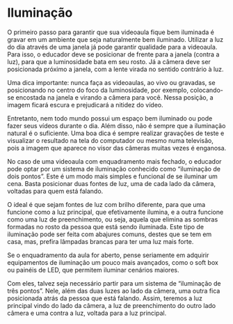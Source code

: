 # Iluminação

O primeiro passo para garantir que sua videoaula fique bem iluminada é gravar em um ambiente que seja naturalmente bem iluminado. Utilizar a luz do dia através de uma janela já pode garantir qualidade para a videoaula. Para isso, o educador deve se posicionar de frente para a janela \(contra a luz\), para que a luminosidade bata em seu rosto. Já a câmera deve ser posicionada próximo a janela, com a lente virada no sentido contrário à luz.

Uma dica importante: nunca faça as videoaulas, ao vivo ou gravadas, se posicionando no centro do foco da luminosidade, por exemplo, colocando-se encostada na janela e virando a câmera para você. Nessa posição, a imagem ficará escura e prejudicará a nitidez do vídeo. 

Entretanto, nem todo mundo possui um espaço bem iluminado ou pode fazer seus vídeos durante o dia. Além disso, não é sempre que a iluminação natural é o suficiente. Uma boa dica é sempre realizar gravações de teste e visualizar o resultado na tela do computador ou mesmo numa televisão, pois a imagem que aparece no visor das câmeras muitas vezes é enganosa. 

No caso de uma videoaula com enquadramento mais fechado, o educador pode optar por um sistema de iluminação conhecido como “iluminação de dois pontos”. Este é um modo mais simples e funcional de se iluminar um cena. Basta posicionar duas fontes de luz, uma de cada lado da câmera, voltadas para quem está falando. 

O ideal é que sejam fontes de luz com brilho diferente, para que uma funcione como a luz principal, que efetivamente ilumina, e a outra funcione como uma luz de preenchimento, ou seja, aquela que elimina as sombras formadas no rosto da pessoa que está sendo iluminada. Este tipo de iluminação pode ser feita com abajures comuns, destes que se tem em casa, mas, prefira lâmpadas brancas para ter uma luz mais forte. 

Se o enquadramento da aula for aberto, pense seriamente em adquirir equipamentos de iluminação um pouco mais avançados, como o soft box ou painéis de LED, que permitem iluminar cenários maiores. 

Com eles, talvez seja necessário partir para um sistema de “iluminação de três pontos”. Nele, além das duas luzes ao lado da câmera, uma outra fica posicionada atrás da pessoa que está falando. Assim, teremos a luz principal vindo do lado da câmera, a luz de preenchimento do outro lado câmera e uma contra a luz, voltada para a luz principal.

